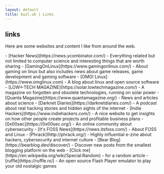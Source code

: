 ```yaml
---
layout: default
title: buzl.uk | Links
---
```

## links
Here are some websites and content I like from around the web.

<section markdown=1>
- [Hacker News](https://news.ycombinator.com/) - Everything related but not limited to computer science and interesting things that are worth sharing
- [GamingOnLinux](https://www.gamingonlinux.com/) - About gaming on linux but also includes news about game releases, game development and gaming software
- [OMG! Linux](https://www.omglinux.com) - A blog about linux and open source software
- [LOW←TECH MAGAZINE](https://solar.lowtechmagazine.com/) - A magazine on forgotten and obsolete technologies, running on solar power
- [Quanta Magazine](https://www.quantamagazine.org/) - News and articles about science
- [Darknet Diaries](https://darknetdiaries.com/) - A podcast about real hacking stories and hidden sights of the internet
- [Indie Hackers](https://www.indiehackers.com/) - A nice website to get insights on how other people create projects and profitable business plans
- [0x00sec](https://0x00sec.org/) - An online community about cybersecurity
- [It's FOSS News](https://news.itsfoss.com/) - About FOSS and Linux
- [Phrack](http://phrack.org/) - Highly influential e-zine about hackers, cybersecurity and internet culture
- [Bear Blog](https://bearblog.dev/discover/) - Discover new posts from the smallest blogging platform on the web
- [Click me](https://en.wikipedia.org/wiki/Special:Random) - for a random article
- [ruffle](https://ruffle.rs/) - An open source Flash Player emulator to play your old nostalgic games
</section>
